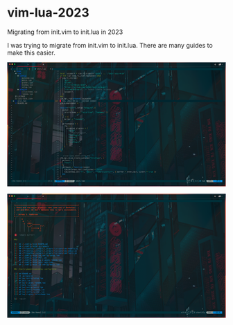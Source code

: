 # vim-lua-2023
Migrating from init.vim to init.lua in 2023

I was trying to migrate from init.vim to init.lua. There are many guides to make this easier. 

![Screen](images/image1.png)


![Screen 2](images/image2.png)
